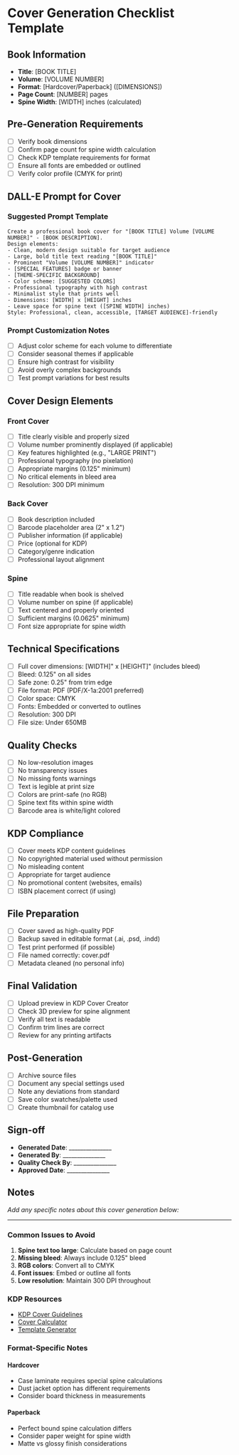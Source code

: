 # Cover Generation Checklist Template

## Book Information
- **Title**: [BOOK TITLE]
- **Volume**: [VOLUME NUMBER]
- **Format**: [Hardcover/Paperback] ([DIMENSIONS])
- **Page Count**: [NUMBER] pages
- **Spine Width**: [WIDTH] inches (calculated)

## Pre-Generation Requirements
- [ ] Verify book dimensions
- [ ] Confirm page count for spine width calculation
- [ ] Check KDP template requirements for format
- [ ] Ensure all fonts are embedded or outlined
- [ ] Verify color profile (CMYK for print)

## DALL-E Prompt for Cover

### Suggested Prompt Template
```
Create a professional book cover for "[BOOK TITLE] Volume [VOLUME NUMBER]" - [BOOK DESCRIPTION]. 
Design elements:
- Clean, modern design suitable for target audience
- Large, bold title text reading "[BOOK TITLE]"
- Prominent "Volume [VOLUME NUMBER]" indicator
- [SPECIAL FEATURES] badge or banner
- [THEME-SPECIFIC BACKGROUND]
- Color scheme: [SUGGESTED COLORS]
- Professional typography with high contrast
- Minimalist style that prints well
- Dimensions: [WIDTH] x [HEIGHT] inches
- Leave space for spine text ([SPINE WIDTH] inches)
Style: Professional, clean, accessible, [TARGET AUDIENCE]-friendly
```

### Prompt Customization Notes
- [ ] Adjust color scheme for each volume to differentiate
- [ ] Consider seasonal themes if applicable
- [ ] Ensure high contrast for visibility
- [ ] Avoid overly complex backgrounds
- [ ] Test prompt variations for best results

## Cover Design Elements

### Front Cover
- [ ] Title clearly visible and properly sized
- [ ] Volume number prominently displayed (if applicable)
- [ ] Key features highlighted (e.g., "LARGE PRINT")
- [ ] Professional typography (no pixelation)
- [ ] Appropriate margins (0.125" minimum)
- [ ] No critical elements in bleed area
- [ ] Resolution: 300 DPI minimum

### Back Cover
- [ ] Book description included
- [ ] Barcode placeholder area (2" x 1.2")
- [ ] Publisher information (if applicable)
- [ ] Price (optional for KDP)
- [ ] Category/genre indication
- [ ] Professional layout alignment

### Spine
- [ ] Title readable when book is shelved
- [ ] Volume number on spine (if applicable)
- [ ] Text centered and properly oriented
- [ ] Sufficient margins (0.0625" minimum)
- [ ] Font size appropriate for spine width

## Technical Specifications
- [ ] Full cover dimensions: [WIDTH]" x [HEIGHT]" (includes bleed)
- [ ] Bleed: 0.125" on all sides
- [ ] Safe zone: 0.25" from trim edge
- [ ] File format: PDF (PDF/X-1a:2001 preferred)
- [ ] Color space: CMYK
- [ ] Fonts: Embedded or converted to outlines
- [ ] Resolution: 300 DPI
- [ ] File size: Under 650MB

## Quality Checks
- [ ] No low-resolution images
- [ ] No transparency issues
- [ ] No missing fonts warnings
- [ ] Text is legible at print size
- [ ] Colors are print-safe (no RGB)
- [ ] Spine text fits within spine width
- [ ] Barcode area is white/light colored

## KDP Compliance
- [ ] Cover meets KDP content guidelines
- [ ] No copyrighted material used without permission
- [ ] No misleading content
- [ ] Appropriate for target audience
- [ ] No promotional content (websites, emails)
- [ ] ISBN placement correct (if using)

## File Preparation
- [ ] Cover saved as high-quality PDF
- [ ] Backup saved in editable format (.ai, .psd, .indd)
- [ ] Test print performed (if possible)
- [ ] File named correctly: cover.pdf
- [ ] Metadata cleaned (no personal info)

## Final Validation
- [ ] Upload preview in KDP Cover Creator
- [ ] Check 3D preview for spine alignment
- [ ] Verify all text is readable
- [ ] Confirm trim lines are correct
- [ ] Review for any printing artifacts

## Post-Generation
- [ ] Archive source files
- [ ] Document any special settings used
- [ ] Note any deviations from standard
- [ ] Save color swatches/palette used
- [ ] Create thumbnail for catalog use

## Sign-off
- **Generated Date**: _______________
- **Generated By**: _______________
- **Quality Check By**: _______________
- **Approved Date**: _______________

## Notes
_Add any specific notes about this cover generation below:_

---

### Common Issues to Avoid
1. **Spine text too large**: Calculate based on page count
2. **Missing bleed**: Always include 0.125" bleed
3. **RGB colors**: Convert all to CMYK
4. **Font issues**: Embed or outline all fonts
5. **Low resolution**: Maintain 300 DPI throughout

### KDP Resources
- [KDP Cover Guidelines](https://kdp.amazon.com/help/topic/G201953020)
- [Cover Calculator](https://kdp.amazon.com/cover-calculator)
- [Template Generator](https://kdp.amazon.com/template-generator)

### Format-Specific Notes

#### Hardcover
- Case laminate requires special spine calculations
- Dust jacket option has different requirements
- Consider board thickness in measurements

#### Paperback
- Perfect bound spine calculation differs
- Consider paper weight for spine width
- Matte vs glossy finish considerations